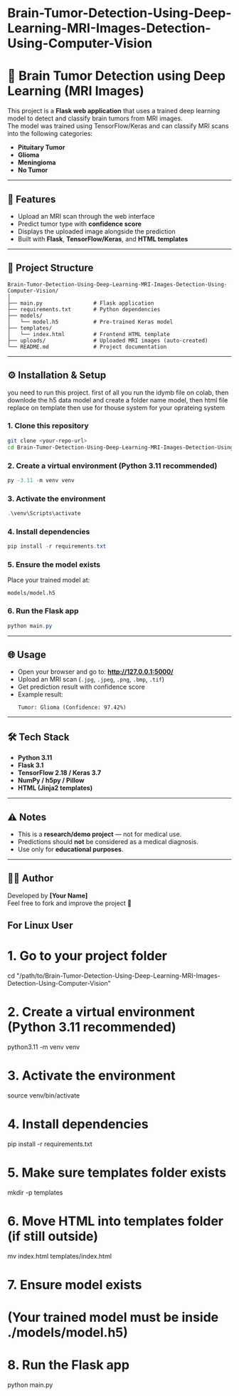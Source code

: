 # Brain-Tumor-Detection-Using-Deep-Learning-MRI-Images-Detection-Using-Computer-Vision



# 🧠 Brain Tumor Detection using Deep Learning (MRI Images)

This project is a **Flask web application** that uses a trained deep learning model to detect and classify brain tumors from MRI images.  
The model was trained using TensorFlow/Keras and can classify MRI scans into the following categories:

- **Pituitary Tumor**
- **Glioma**
- **Meningioma**
- **No Tumor**

---

## 🚀 Features
- Upload an MRI scan through the web interface
- Predict tumor type with **confidence score**
- Displays the uploaded image alongside the prediction
- Built with **Flask**, **TensorFlow/Keras**, and **HTML templates**

---

## 📂 Project Structure
```
Brain-Tumor-Detection-Using-Deep-Learning-MRI-Images-Detection-Using-Computer-Vision/
│
├── main.py                # Flask application
├── requirements.txt       # Python dependencies
├── models/
│   └── model.h5           # Pre-trained Keras model
├── templates/
│   └── index.html         # Frontend HTML template
├── uploads/               # Uploaded MRI images (auto-created)
└── README.md              # Project documentation
```

---

## ⚙️ Installation & Setup
you need to run this project. first of all you run the idymb file on colab,
then downlode the h5 data model and create a folder name model, 
then html file replace on template then use for thouse system for your oprateing system

### 1. Clone this repository
```bash
git clone <your-repo-url>
cd Brain-Tumor-Detection-Using-Deep-Learning-MRI-Images-Detection-Using-Computer-Vision
```

### 2. Create a virtual environment (Python 3.11 recommended)
```powershell
py -3.11 -m venv venv
```

### 3. Activate the environment
```powershell
.\venv\Scripts\activate
```

### 4. Install dependencies
```powershell
pip install -r requirements.txt
```

### 5. Ensure the model exists
Place your trained model at:
```
models/model.h5
```

### 6. Run the Flask app
```powershell
python main.py
```

---

## 🌐 Usage
- Open your browser and go to: **http://127.0.0.1:5000/**
- Upload an MRI scan (`.jpg`, `.jpeg`, `.png`, `.bmp`, `.tif`)
- Get prediction result with confidence score  
- Example result:  
  ```
  Tumor: Glioma (Confidence: 97.42%)
  ```

---

## 🛠️ Tech Stack
- **Python 3.11**
- **Flask 3.1**
- **TensorFlow 2.18 / Keras 3.7**
- **NumPy / h5py / Pillow**
- **HTML (Jinja2 templates)**

---

## ⚠️ Notes
- This is a **research/demo project** — not for medical use.
- Predictions should **not** be considered as a medical diagnosis.
- Use only for **educational purposes**.

---

## 👨‍💻 Author
Developed by **[Your Name]**  
Feel free to fork and improve the project 🚀



## For Linux User
# 1. Go to your project folder
cd "/path/to/Brain-Tumor-Detection-Using-Deep-Learning-MRI-Images-Detection-Using-Computer-Vision"

# 2. Create a virtual environment (Python 3.11 recommended)
python3.11 -m venv venv

# 3. Activate the environment
source venv/bin/activate

# 4. Install dependencies
pip install -r requirements.txt

# 5. Make sure templates folder exists
mkdir -p templates

# 6. Move HTML into templates folder (if still outside)
mv index.html templates/index.html

# 7. Ensure model exists
# (Your trained model must be inside ./models/model.h5)

# 8. Run the Flask app
python main.py

